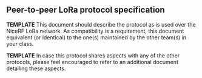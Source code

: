 ## Peer-to-peer LoRa protocol specification

**TEMPLATE** This document should describe the protocol as is used over the NiceRF LoRa network. As compatibility is a requirement, this document equivalent (or identical) to the one(s) maintained by the other team(s) in your class.

**TEMPLATE** In case this protocol shares aspects with any of the other protocols, please feel encouraged to refer to an additional document detailing these aspects.

